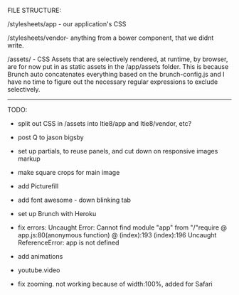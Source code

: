 FILE STRUCTURE:

/stylesheets/app - our application's CSS

/stylesheets/vendor- anything from a bower component, that we didnt write.

/assets/ - CSS Assets that are selectively rendered, at runtime, by browser, are for now put in as static assets in the /app/assets folder. This is because Brunch auto concatenates everything based on the brunch-config.js and I have no time to figure out the necessary regular expressions to exclude selectively. 

-------------

TODO:
- split out CSS in /assets into ltie8/app and ltie8/vendor, etc?
- post Q to jason bigsby
- set up partials, to reuse panels, and cut down on responsive images markup
- make square crops for main image
- add Picturefill
- add font awesome - down blinking tab
- set up Brunch with Heroku

- fix errors: Uncaught Error: Cannot find module "app" from "/"require @ app.js:80(anonymous function) @ (index):193
(index):196 Uncaught ReferenceError: app is not defined

- add animations

- youtube.video
- fix zooming. not working because of width:100%, added for Safari


